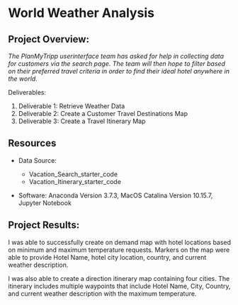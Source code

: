 # World Weather Analysis

## Project Overview:
*The PlanMyTripp userinterface team has asked for help in collecting data for customers via the search page.  The team will then hope to filter based on their preferred travel criteria in order to find their ideal hotel anywhere in the world.*

Deliverables:
1. Deliverable 1: Retrieve Weather Data
2. Deliverable 2: Create a Customer Travel Destinations Map
3. Deliverable 3: Create a Travel Itinerary Map

## Resources
- Data Source:
    - Vacation_Search_starter_code
    - Vacation_Itinerary_starter_code

- Software: Anaconda Version 3.7.3, MacOS Catalina Version 10.15.7, Jupyter Notebook

## Project Results:
I was able to successfully create on demand map with hotel locations based on minimum and maximum temperature requests. Markers on the map were able to provide Hotel Name, hotel city location, country, and current weather description. 

I was also able to create a direction itinerary map containing four cities. The itinerary includes multiple waypoints that include Hotel Name, City, Country, and current weather description with the maximum temperature. 
